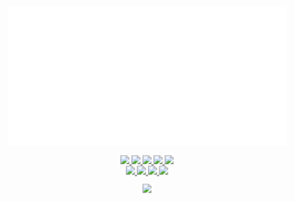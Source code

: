 ![GitHub Logo](https://raw.githubusercontent.com/LeGitHubDeTai/Noa/main/assets/logo%20white.png?raw=true)
<p align='center'>
  <a href="https://legithubdetai.github.io/Noa/">
    <img src="https://img.shields.io/github/downloads/LeGitHubDeTai/Noa/total">
    <img src="https://img.shields.io/github/v/release/LeGitHubDeTai/Noa">
    <img src="https://img.shields.io/website?url=http%3A%2F%2Flegithubdetai.github.io%Noa">
    <img src="https://img.shields.io/github/release-date/LeGitHubDeTai/Noa">
  </a>
  <a href="https://discord.gg/zctFdAPUzP">
    <img src="https://img.shields.io/discord/834843096051089458">
  </a>
  <br/>
  <a href="http://www.youtube.com/watch?v=JpFKSTRth4M">
    <img src="https://img.shields.io/youtube/views/JpFKSTRth4M?style=social">
  </a>
  <a href="https://github.com/LeGitHubDeTai/">
    <img src="https://img.shields.io/github/followers/LeGitHubDeTai?style=social">
  </a>
  <a href="https://www.youtube.com/channel/UCZiVWB8_UNH4NLzr7XbaI8A">
    <img src="https://img.shields.io/youtube/channel/subscribers/UCZiVWB8_UNH4NLzr7XbaI8A?style=social">
  </a>
  <a href="https://github.com/LeGitHubDeTai/Noa">
    <img src="https://img.shields.io/github/stars/LeGitHubDeTai/Noa?style=social">
  </a>
</p>

<p align='center'>
  <a href="https://github.com/LeGitHubDeTai/Noa/releases">
    <img src="https://img.shields.io/endpoint?url=https%3A%2F%2Fraw.githubusercontent.com%2FLeGitHubDeTai%Noa%2Fmain%2Fcustom.json">
  </a>
</p>
